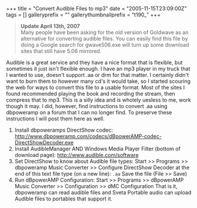 +++
title = "Convert Audible Files to mp3"
date = "2005-11-15T23:09:00Z"
tags = []
galleryprefix = ""
gallerythumbnailprefix = "t190_"
+++

> **Update April 13th, 2007**  
>  Many people have been asking for the old version of Goldwave as an
alternative for converting audible files. You can easily find this file by
doing a Google search for gwave506.exe will turn up some download sites that
still have 5.06 mirrored.

Audible is a great service and they have a nice format that is flexible, but
sometimes it just isn't flexible enough. I have an mp3 player in my truck that
I wanted to use, doesn't support .aa or drm for that matter. I certainly
didn't want to burn them to however many cd's it would take, so I started
scouring the web for ways to convert this file to a usable format. Most of the
sites I found recommended playing the book and recording the stream, then
compress that to mp3. This is a silly idea and is wholely uesless to me, work
though it may. I did, however, find instructions to convert .aa using
dbpoweramp on a forum that I can no longer find. To preserve these
instructions I will post them here as well.

  1. Install dbpoweramps DirectShow codec: <http://www.dbpoweramp.com/codecs/dBpowerAMP-codec-DirectShowDecoder.exe>
  2. Install AudibleManager AND Windows Media Player Filter (bottom of download page): <http://www.audible.com/software>
  3. Set DirectShow to know about Audible file types: Start &gt;&gt; Programs &gt;&gt; dbpoweramp Music Converter &gt;&gt; Configure DirectShow Decoder at the end of this text file type (on a new line): ` .aa ` Save the file (File &gt;&gt; Save)
  4. Run dBpowerAMP Configuration: Start &gt;&gt; Programs &gt;&gt; dBpowerAMP Music Converter &gt;&gt; Configuration &gt;&gt; dMC Configuration That is it, dbpoweramp can read audible files and Sveta Portable audio can upload Audible files to portables that support it.

